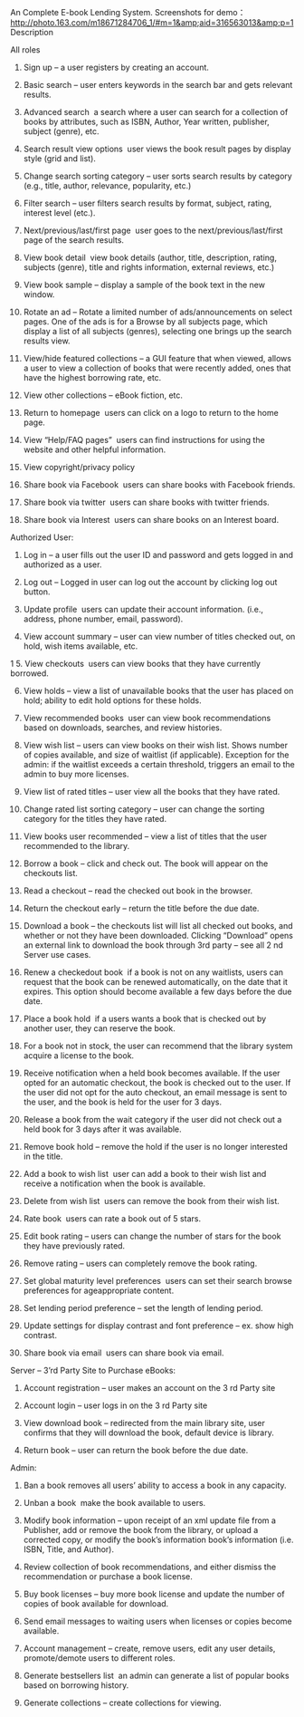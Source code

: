 An Complete E-book Lending System.
Screenshots for demo：http://photo.163.com/m18671284706_1/#m=1&amp;aid=316563013&amp;p=1
Description 

All roles

1. Sign up – a user registers by creating an account.

2. Basic search – user enters keywords in the search bar and gets relevant results.

3. Advanced search ­ a search where a user can search for a collection of books by attributes, such as ISBN, Author, Year written, publisher, subject (genre), etc.

4. Search result view options ­ user views the book result pages by display style (grid and list).

5. Change search sorting category – user sorts search results by category (e.g., title, author, relevance, popularity, etc.)

6. Filter search – user filters search results by format, subject, rating, interest level (etc.).

7. Next/previous/last/first page ­ user goes to the next/previous/last/first page of the search results.

8. View book detail ­ view book details (author, title, description, rating, subjects (genre), title and rights information, external reviews, etc.)

9. View book sample – display a sample of the book text in the new window.

10. Rotate an ad – Rotate a limited number of ads/announcements on select pages. One of the ads is for a Browse by all subjects page, which display a list of all subjects (genres), selecting one brings up the search results view.

11. View/hide featured collections – a GUI feature that when viewed, allows a user to view a collection of books that were recently added, ones that have the highest borrowing rate, etc.

12. View other collections – eBook fiction, etc.

13. Return to homepage ­ users can click on a logo to return to the home page.

14. View “Help/FAQ pages” ­ users can find instructions for using the website and other helpful information.

15. View copyright/privacy policy

16. Share book via Facebook ­ users can share books with Facebook friends.

17. Share book via twitter ­ users can share books with twitter friends.

18. Share book via Interest ­ users can share books on an Interest board.

Authorized User:

1. Log in – a user fills out the user ID and password and gets logged in and authorized as a user.

2. Log out – Logged in user can log out the account by clicking log out button.

3. Update profile ­ users can update their account information. (i.e., address, phone number, email, password).

4. View account summary – user can view number of titles checked out, on hold, wish items available, etc.

1 5. View checkouts ­ users can view books that they have currently borrowed.

6. View holds – view a list of unavailable books that the user has placed on hold; ability to edit hold options for these holds.

7. View recommended books ­ user can view book recommendations based on downloads, searches, and review histories.

8. View wish list – users can view books on their wish list. Shows number of copies available, and size of waitlist (if applicable). Exception for the admin: if the waitlist exceeds a certain threshold, triggers an email to the admin to buy more licenses.

9. View list of rated titles – user view all the books that they have rated.

10. Change rated list sorting category – user can change the sorting category for the titles they have rated.

11. View books user recommended – view a list of titles that the user recommended to the library.

12. Borrow a book – click and check out. The book will appear on the checkouts list.

13. Read a checkout – read the checked out book in the browser.

14. Return the checkout early – return the title before the due date.

15. Download a book – the checkouts list will list all checked out books, and whether or not they have been downloaded. Clicking “Download” opens an external link to download the book through 3rd party – see all 2 nd Server use cases.

16. Renew a checked­out book ­ if a book is not on any waitlists, users can request that the book can be renewed automatically, on the date that it expires. This option should become available a few days before the due date.

17. Place a book hold ­ if a users wants a book that is checked out by another user, they can reserve the book.

18. For a book not in stock, the user can recommend that the library system acquire a license to the book.

19. Receive notification when a held book becomes available. If the user opted for an automatic check­out, the book is checked out to the user. If the user did not opt for the auto check­out, an e­mail message is sent to the user, and the book is held for the user for 3 days.

20. Release a book from the wait category if the user did not check out a held book for 3 days after it was available.

21. Remove book hold – remove the hold if the user is no longer interested in the title.

22. Add a book to wish list ­ user can add a book to their wish list and receive a notification when the book is available.

23. Delete from wish list ­ users can remove the book from their wish list.

24. Rate book ­ users can rate a book out of 5 stars.

25. Edit book rating – users can change the number of stars for the book they have previously rated.

26. Remove rating – users can completely remove the book rating.

27. Set global maturity level preferences ­ users can set their search browse preferences for age­appropriate content.

28. Set lending period preference – set the length of lending period.

29. Update settings for display contrast and font preference – ex. show high contrast.

30. Share book via email ­ users can share book via email.

Server – 3’rd Party Site to Purchase eBooks:

1. Account registration – user makes an account on the 3 rd Party site

2. Account login – user logs in on the 3 rd Party site

3. View download book – re­directed from the main library site, user confirms that they will download the book, default device is library.

4. Return book – user can return the book before the due date.

Admin:

1. Ban a book­ removes all users’ ability to access a book in any capacity.

2. Unban a book ­ make the book available to users.

3. Modify book information – upon receipt of an xml update file from a Publisher, add or remove the book from the library, or upload a corrected copy, or modify the book’s information book’s information (i.e. ISBN, Title, and Author).

4. Review collection of book recommendations, and either dismiss the recommendation or purchase a book license.

5. Buy book licenses – buy more book license and update the number of copies of book available for download.

6. Send e­mail messages to waiting users when licenses or copies become available.

7. Account management – create, remove users, edit any user details, promote/demote users to different roles.

8. Generate bestsellers list ­ an admin can generate a list of popular books based on borrowing history.

9. Generate collections – create collections for viewing.
